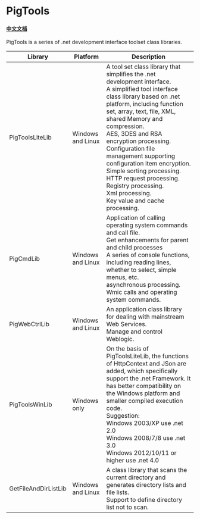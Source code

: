 # PigTools
#### [中文文档](https://github.com/PhongSeow/PigTools/blob/master/README.CN.md)
PigTools is a series of .net development interface toolset class libraries.

|Library|Platform|Description|
| ---- | ---- | ---- |
|PigToolsLiteLib|Windows and Linux|A tool set class library that simplifies the .net development interface.<br>A simplified tool interface class library based on .net platform, including function set, array, text, file, XML, shared Memory and compression.<br>AES, 3DES and RSA encryption processing.<br>Configuration file management supporting configuration item encryption.<br>Simple sorting processing.<br>HTTP request processing.<br>Registry processing.<br>Xml processing.<br>Key value and cache processing.|
|PigCmdLib|Windows and Linux|Application of calling operating system commands and call file.<br>Get enhancements for parent and child processes<br>A series of console functions, including reading lines, whether to select, simple menus, etc.<br>asynchronous processing.<br>Wmic calls and operating system commands.|
|PigWebCtrlLib|Windows and Linux|An application class library for dealing with mainstream Web Services.<br>Manage and control Weblogic.|
|PigToolsWinLib|Windows only|On the basis of PigToolsLiteLib, the functions of HttpContext and JSon are added, which specifically support the .net Framework. It has better compatibility on the Windows platform and smaller compiled execution code.<br>Suggestion:<br>Windows 2003/XP	use .net 2.0<br>Windows 2008/7/8 use .net 3.0<br>Windows 2012/10/11 or higher use .net 4.0|
|GetFileAndDirListLib|Windows and Linux|A class library that scans the current directory and generates directory lists and file lists.<br>Support to define directory list not to scan.|
